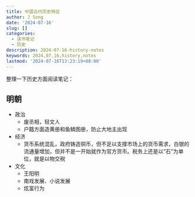 ```yaml
---
title: 中国古代历史特征
author: J Song
date: '2024-07-16'
slug: []
categories:
  - 读书笔记
  - 历史
description: 2024-07-16-history-notes
keywords: 2024,07,16,history,notes
lastmod: '2024-07-16T13:23:19+08:00'
---
```


整理一下历史方面阅读笔记：

## 明朝
- 政治
  - 废丞相，轻文人
  - 户籍方面造黄册和鱼鳞图册，防止大地主出现
- 经济
  - 货币系统混乱，政府铸造铜币，但不足以支撑市场上的货币需求，白银的流通量增加，但并不是一开始就作为官方货币。税务上还是以“石”为单位，就是以物交税
- 文化
  - 王阳明
  - 南戏发展、小说发展
  - 炫富行为


